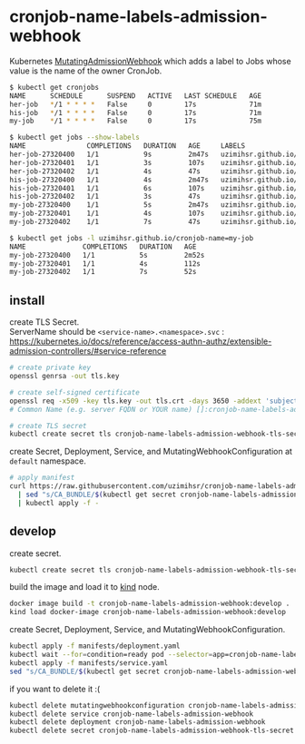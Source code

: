 # cronjob-name-labels-admission-webhook

Kubernetes [MutatingAdmissionWebhook](https://kubernetes.io/docs/reference/access-authn-authz/admission-controllers/#mutatingadmissionwebhook) which adds a label to Jobs whose value is the name of the owner CronJob.  

```bash
$ kubectl get cronjobs
NAME      SCHEDULE      SUSPEND   ACTIVE   LAST SCHEDULE   AGE
her-job   */1 * * * *   False     0        17s             71m
his-job   */1 * * * *   False     0        17s             71m
my-job    */1 * * * *   False     0        17s             75m

$ kubectl get jobs --show-labels
NAME               COMPLETIONS   DURATION   AGE     LABELS
her-job-27320400   1/1           9s         2m47s   uzimihsr.github.io/cronjob-name=her-job
her-job-27320401   1/1           3s         107s    uzimihsr.github.io/cronjob-name=her-job
her-job-27320402   1/1           4s         47s     uzimihsr.github.io/cronjob-name=her-job
his-job-27320400   1/1           4s         2m47s   uzimihsr.github.io/cronjob-name=his-job
his-job-27320401   1/1           6s         107s    uzimihsr.github.io/cronjob-name=his-job
his-job-27320402   1/1           3s         47s     uzimihsr.github.io/cronjob-name=his-job
my-job-27320400    1/1           5s         2m47s   uzimihsr.github.io/cronjob-name=my-job
my-job-27320401    1/1           4s         107s    uzimihsr.github.io/cronjob-name=my-job
my-job-27320402    1/1           7s         47s     uzimihsr.github.io/cronjob-name=my-job

$ kubectl get jobs -l uzimihsr.github.io/cronjob-name=my-job
NAME              COMPLETIONS   DURATION   AGE
my-job-27320400   1/1           5s         2m52s
my-job-27320401   1/1           4s         112s
my-job-27320402   1/1           7s         52s
```

## install

create TLS Secret.  
ServerName should be `<service-name>.<namespace>.svc` : https://kubernetes.io/docs/reference/access-authn-authz/extensible-admission-controllers/#service-reference  

```bash
# create private key
openssl genrsa -out tls.key

# create self-signed certificate
openssl req -x509 -key tls.key -out tls.crt -days 3650 -addext 'subjectAltName = DNS:cronjob-name-labels-admission-webhook.default.svc'
# Common Name (e.g. server FQDN or YOUR name) []:cronjob-name-labels-admission-webhook.default.svc

# create TLS secret
kubectl create secret tls cronjob-name-labels-admission-webhook-tls-secret --cert=tls.crt --key=tls.key
```

create Secret, Deployment, Service, and MutatingWebhookConfiguration at `default` namespace.  

```bash
# apply manifest
curl https://raw.githubusercontent.com/uzimihsr/cronjob-name-labels-admission-webhook/main/manifests/manifest.yaml \
  | sed "s/CA_BUNDLE/$(kubectl get secret cronjob-name-labels-admission-webhook-tls-secret -o jsonpath='{.data.tls\.crt}')/g" \
  | kubectl apply -f -
```

## develop

create secret.  

```bash
kubectl create secret tls cronjob-name-labels-admission-webhook-tls-secret --cert=tls.crt --key=tls.key
```

build the image and load it to [kind](https://kind.sigs.k8s.io/docs/user/quick-start/#loading-an-image-into-your-cluster) node.  

```bash
docker image build -t cronjob-name-labels-admission-webhook:develop .
kind load docker-image cronjob-name-labels-admission-webhook:develop
```

create Secret, Deployment, Service, and MutatingWebhookConfiguration.  

```bash
kubectl apply -f manifests/deployment.yaml
kubectl wait --for=condition=ready pod --selector=app=cronjob-name-labels-admission-webhook --timeout=90s
kubectl apply -f manifests/service.yaml
sed "s/CA_BUNDLE/$(kubectl get secret cronjob-name-labels-admission-webhook-tls-secret -o jsonpath='{.data.tls\.crt}')/g" manifests/mutatingwebhookconfiguration.yaml | kubectl apply -f -
```

if you want to delete it :(  

```bash
kubectl delete mutatingwebhookconfiguration cronjob-name-labels-admission-webhook.default.svc
kubectl delete service cronjob-name-labels-admission-webhook
kubectl delete deployment cronjob-name-labels-admission-webhook
kubectl delete secret cronjob-name-labels-admission-webhook-tls-secret
```